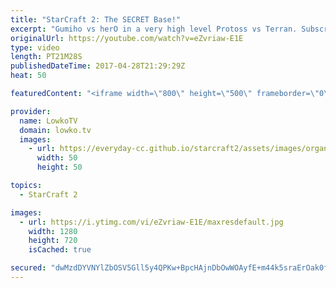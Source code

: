 ```yaml
---
title: "StarCraft 2: The SECRET Base!"
excerpt: "Gumiho vs herO in a very high level Protoss vs Terran. Subscribe for more videos: http://lowko.tv/youtube The Adept Nerf: https://goo.gl/Xi5qiI  The Protoss vs Terran match up has been going through a lot of changes. Because of the recent change to the Adept, Protoss players are trying to figure out"
originalUrl: https://youtube.com/watch?v=eZvriaw-E1E
type: video
length: PT21M28S
publishedDateTime: 2017-04-28T21:29:29Z
heat: 50

featuredContent: "<iframe width=\"800\" height=\"500\" frameborder=\"0\" src=\"https://www.youtube.com/embed/eZvriaw-E1E\" allow=\"accelerometer; autoplay; encrypted-media; gyroscope; picture-in-picture\" allowfullscreen></iframe>"

provider:
  name: LowkoTV
  domain: lowko.tv
  images:
    - url: https://everyday-cc.github.io/starcraft2/assets/images/organizations/lowko.tv-50x50.jpg
      width: 50
      height: 50

topics:
  - StarCraft 2

images:
  - url: https://i.ytimg.com/vi/eZvriaw-E1E/maxresdefault.jpg
    width: 1280
    height: 720
    isCached: true

secured: "dwMzdDYVNYlZbOSV5Gll5y4QPKw+BpcHAjnDbOwWOAyfE+m44k5sraErOak0f8BKWNrvot6CYY3EaLTCYNkucXbSO+7UV1xRqEIH/i2JvscXWoYgxuyNzy2mw0OLpFxb6Mf6vK4k+UJRPE9iTsoexkfbW+rYXqV/Xf4B7Kjg4rQ6iiyUaOJ2yk22wndjvdLYy/JgwN29/C2SYFCi5MfFw2vi2FpEedOQ63J7ay6ndZfCXvWGXjrOVTE/MebgHYGSImlOQiXNWzDZgEeBWzA1qEgSSkAadRiC94wjPQqjhkRSdQoYVqYzJvlib+n9jD8QjEXCOsMTh6V256/SClCVqgrtdsRyEBoixxSikWOn4PEtH5sFUJbU793mReFEaNSDPT8zmO9YchbaTFyms5miuR933hGUPX5n3MVmdWOSKsjAda+beyDUQsbfmLPNL/qN;6+r522Q0U9AjjkF7zntjkA=="
---
```


